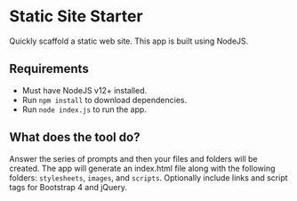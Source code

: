 # Static Site Starter

Quickly scaffold a static web site. This app is built using NodeJS.

## Requirements

- Must have NodeJS v12+ installed.
- Run `npm install` to download dependencies.
- Run `node index.js` to run the app.

## What does the tool do?

Answer the series of prompts and then your files and folders will be created. The app will generate an index.html file along with the following folders: `stylesheets`, `images`, and `scripts`. Optionally include links and script tags for Bootstrap 4 and jQuery.
